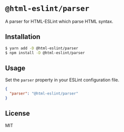 # `@html-eslint/parser`

A parser for HTML-ESLint which parse HTML syntax.

## Installation

```bash
$ yarn add -D @html-eslint/parser
$ npm install -D @html-eslint/parser
```

## Usage

Set the `parser` property in your ESLint configuration file.

```json
{
  "parser": "@html-eslint/parser"
}
```

## License

MIT
